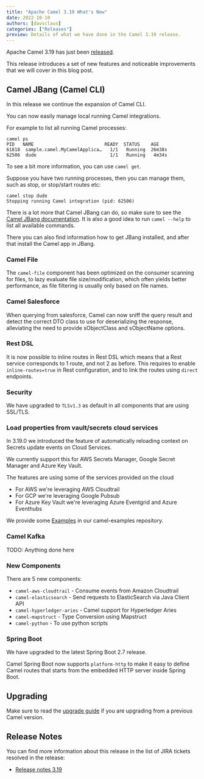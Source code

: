 ```yaml
---
title: "Apache Camel 3.19 What's New"
date: 2022-10-10
authors: [davsclaus]
categories: ["Releases"]
preview: Details of what we have done in the Camel 3.19 release.
---
```


Apache Camel 3.19 has just been [released](/blog/2022/10/RELEASE-3.19.0/).

This release introduces a set of new features and noticeable improvements that we will cover in this blog post.

## Camel JBang (Camel CLI)

In this release we continue the expansion of Camel CLI.

You can now easily manage local running Camel integrations.

For example to list all running Camel processes:

    camel ps
    PID   NAME                          READY  STATUS    AGE
    61818  sample.camel.MyCamelApplica…   1/1   Running  26m38s
    62506  dude                           1/1   Running   4m34s

To see a bit more information, you can use `camel get`.

Suppose you have two running processes, then you can manage them, such as stop,
or stop/start routes etc:

    camel stop dude
    Stopping running Camel integration (pid: 62506)

There is a lot more that Camel JBang can do, so make sure to see the [Camel JBang documentation](/manual/camel-jbang.html).
It is also a good idea to run `camel --help` to list all available commands.

There you can also find information how to get JBang installed, and after that install the Camel app in JBang.

### Camel File

The `camel-file` component has been optimized on the consumer scanning for files,
to lazy evaluate file size/modification, which often yields better performance,
as file filtering is usually only based on file names.

### Camel Salesforce

When querying from salesforce, Camel can now sniff the query result and detect the correct DTO class to use
for deserializing the response, alleviating the need to provide sObjectClass and sObjectName options.

### Rest DSL

It is now possible to inline routes in Rest DSL which means that a Rest service corresponds to 1 route,
and not 2 as before. This requires to enable `inline-routes=true` in Rest configuration,
and to link the routes using `direct` endpoints.

### Security

We have upgraded to `TLSv1.3` as default in all components that are using SSL/TLS.


### Load properties from vault/secrets cloud services

In 3.19.0 we introduced the feature of automatically reloading context on Secrets update events on Cloud Services.

We currently support this for AWS Secrets Manager, Google Secret Manager and Azure Key Vault.

The features are using some of the services provided on the cloud

- For AWS we're leveraging AWS Cloudtrail
- For GCP we're leveraging Google Pubsub
- For Azure Key Vault we're leveraging Azure Eventgrid and Azure Eventhubs

We provide some [Examples](https://github.com/apache/camel-examples/tree/main/examples/vault) in our camel-examples repository.

### Camel Kafka

TODO: Anything done here

### New Components

There are 5 new components:

- `camel-aws-cloudtrail` - Consume events from Amazon Cloudtrail
- `camel-elasticsearch` - Send requests to ElasticSearch via Java Client API
- `camel-hyperledger-aries` - Camel support for Hyperledger Aries
- `camel-mapstruct` - Type Conversion using Mapstruct
- `camel-python` - To use python scripts

### Spring Boot

We have upgraded to the latest Spring Boot 2.7 release.

Camel Spring Boot now supports `platform-http` to make it easy to
define Camel routes that starts from the embedded HTTP server inside Spring Boot.

## Upgrading

Make sure to read the [upgrade guide](/manual/camel-3x-upgrade-guide-3_19.html) if you are upgrading from a previous Camel version.

## Release Notes

You can find more information about this release in the list of JIRA tickets resolved in the release: 

- [Release notes 3.19](/releases/release-3.19.0/)

